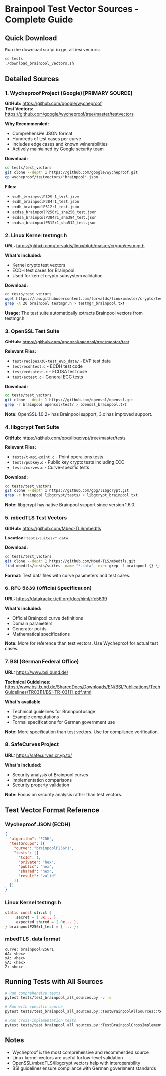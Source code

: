 # Brainpool Test Vector Sources - Complete Guide

## Quick Download

Run the download script to get all test vectors:

```bash
cd tests
./download_brainpool_vectors.sh
```

## Detailed Sources

### 1. Wycheproof Project (Google) [PRIMARY SOURCE]

**GitHub:** https://github.com/google/wycheproof  
**Test Vectors:** https://github.com/google/wycheproof/tree/master/testvectors

**Why Recommended:**
- Comprehensive JSON format
- Hundreds of test cases per curve
- Includes edge cases and known vulnerabilities
- Actively maintained by Google security team

**Download:**
```bash
cd tests/test_vectors
git clone --depth 1 https://github.com/google/wycheproof.git
cp wycheproof/testvectors/*brainpool*.json .
```

**Files:**
- `ecdh_brainpoolP256r1_test.json`
- `ecdh_brainpoolP384r1_test.json`
- `ecdh_brainpoolP512r1_test.json`
- `ecdsa_brainpoolP256r1_sha256_test.json`
- `ecdsa_brainpoolP384r1_sha384_test.json`
- `ecdsa_brainpoolP512r1_sha512_test.json`

### 2. Linux Kernel testmgr.h

**URL:** https://github.com/torvalds/linux/blob/master/crypto/testmgr.h

**What's included:**
- Kernel crypto test vectors
- ECDH test cases for Brainpool
- Used for kernel crypto subsystem validation

**Download:**
```bash
cd tests/test_vectors
wget https://raw.githubusercontent.com/torvalds/linux/master/crypto/testmgr.h
grep -A 20 brainpool testmgr.h > testmgr_brainpool.txt
```

**Usage:**
The test suite automatically extracts Brainpool vectors from testmgr.h

### 3. OpenSSL Test Suite

**GitHub:** https://github.com/openssl/openssl/tree/master/test

**Relevant Files:**
- `test/recipes/30-test_evp_data/` - EVP test data
- `test/ecdhtest.c` - ECDH test code
- `test/ecdsatest.c` - ECDSA test code
- `test/ectest.c` - General ECC tests

**Download:**
```bash
cd tests/test_vectors
git clone --depth 1 https://github.com/openssl/openssl.git
grep -r brainpool openssl/test/ > openssl_brainpool.txt
```

**Note:** OpenSSL 1.0.2+ has Brainpool support, 3.x has improved support.

### 4. libgcrypt Test Suite

**GitHub:** https://github.com/gpg/libgcrypt/tree/master/tests

**Relevant Files:**
- `tests/t-mpi-point.c` - Point operations tests
- `tests/pubkey.c` - Public key crypto tests including ECC
- `tests/curves.c` - Curve-specific tests

**Download:**
```bash
cd tests/test_vectors
git clone --depth 1 https://github.com/gpg/libgcrypt.git
grep -r brainpool libgcrypt/tests/ > libgcrypt_brainpool.txt
```

**Note:** libgcrypt has native Brainpool support since version 1.6.0.

### 5. mbedTLS Test Vectors

**GitHub:** https://github.com/Mbed-TLS/mbedtls

**Location:** `tests/suites/*.data`

**Download:**
```bash
cd tests/test_vectors
git clone --depth 1 https://github.com/Mbed-TLS/mbedtls.git
find mbedtls/tests/suites -name "*.data" -exec grep -l brainpool {} \;
```

**Format:** Test data files with curve parameters and test cases.

### 6. RFC 5639 (Official Specification)

**URL:** https://datatracker.ietf.org/doc/html/rfc5639

**What's included:**
- Official Brainpool curve definitions
- Domain parameters
- Generator points
- Mathematical specifications

**Note:** More for reference than test vectors. Use Wycheproof for actual test cases.

### 7. BSI (German Federal Office)

**URL:** https://www.bsi.bund.de/

**Technical Guidelines:**  
https://www.bsi.bund.de/SharedDocs/Downloads/EN/BSI/Publications/TechGuidelines/TR03111/BSI-TR-03111_pdf.html

**What's available:**
- Technical guidelines for Brainpool usage
- Example computations
- Formal specifications for German government use

**Note:** More specification than test vectors. Use for compliance verification.

### 8. SafeCurves Project

**URL:** https://safecurves.cr.yp.to/

**What's included:**
- Security analysis of Brainpool curves
- Implementation comparisons
- Security property validation

**Note:** Focus on security analysis rather than test vectors.

## Test Vector Format Reference

### Wycheproof JSON (ECDH)
```json
{
  "algorithm": "ECDH",
  "testGroups": [{
    "curve": "brainpoolP256r1",
    "tests": [{
      "tcId": 1,
      "private": "hex",
      "public": "hex",
      "shared": "hex",
      "result": "valid"
    }]
  }]
}
```

### Linux Kernel testmgr.h
```c
static const struct {
    .secret = { 0x... },
    .expected_shared = { 0x... },
} brainpoolP256r1_test = { ... };
```

### mbedTLS .data format
```
curve: brainpoolP256r1
dA: <hex>
xA: <hex>
yA: <hex>
Z: <hex>
```

## Running Tests with All Sources

```bash
# Run comprehensive tests
pytest tests/test_brainpool_all_sources.py -v -s

# Run with specific source
pytest tests/test_brainpool_all_sources.py::TestBrainpoolAllSources::test_wycheproof_comprehensive -v

# Run cross-implementation tests
pytest tests/test_brainpool_all_sources.py::TestBrainpoolCrossImplementation -v
```

## Notes

- Wycheproof is the most comprehensive and recommended source
- Linux kernel vectors are useful for low-level validation
- OpenSSL/mbedTLS/libgcrypt vectors help with interoperability
- BSI guidelines ensure compliance with German government standards


